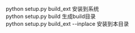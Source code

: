 python setup.py build_ext  安装到系统  
python setup.py build  生成build目录  
python setup.py build_ext --inplace  安装到本目录  
